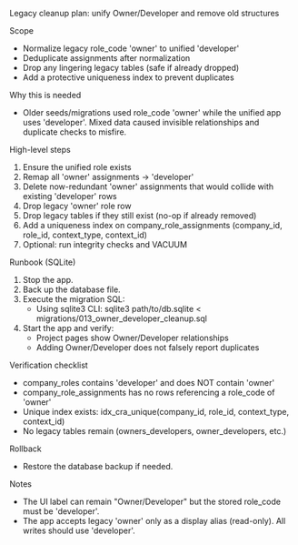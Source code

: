 Legacy cleanup plan: unify Owner/Developer and remove old structures

Scope

- Normalize legacy role_code 'owner' to unified 'developer'
- Deduplicate assignments after normalization
- Drop any lingering legacy tables (safe if already dropped)
- Add a protective uniqueness index to prevent duplicates

Why this is needed

- Older seeds/migrations used role_code 'owner' while the unified app uses 'developer'. Mixed data caused invisible relationships and duplicate checks to misfire.

High-level steps

1. Ensure the unified role exists
2. Remap all 'owner' assignments → 'developer'
3. Delete now-redundant 'owner' assignments that would collide with existing 'developer' rows
4. Drop legacy 'owner' role row
5. Drop legacy tables if they still exist (no-op if already removed)
6. Add a uniqueness index on company_role_assignments (company_id, role_id, context_type, context_id)
7. Optional: run integrity checks and VACUUM

Runbook (SQLite)

1. Stop the app.
2. Back up the database file.
3. Execute the migration SQL:
   - Using sqlite3 CLI: sqlite3 path/to/db.sqlite < migrations/013_owner_developer_cleanup.sql
4. Start the app and verify:
   - Project pages show Owner/Developer relationships
   - Adding Owner/Developer does not falsely report duplicates

Verification checklist

- company_roles contains 'developer' and does NOT contain 'owner'
- company_role_assignments has no rows referencing a role_code of 'owner'
- Unique index exists: idx_cra_unique(company_id, role_id, context_type, context_id)
- No legacy tables remain (owners_developers, owner_developers, etc.)

Rollback

- Restore the database backup if needed.

Notes

- The UI label can remain "Owner/Developer" but the stored role_code must be 'developer'.
- The app accepts legacy 'owner' only as a display alias (read-only). All writes should use 'developer'.
